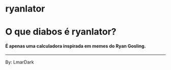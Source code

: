 # ryanlator

# O que diabos é ryanlator?
#### É apenas uma calculadora inspirada em memes do Ryan Gosling.

---

By: LmarDark
